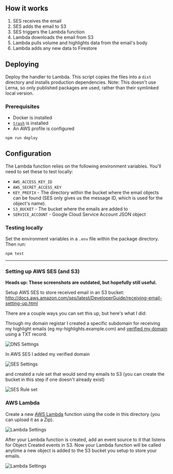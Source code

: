 ## How it works

1. SES receives the email
1. SES adds the email to S3
1. SES triggers the Lambda function
1. Lambda downloads the email from S3
1. Lambda pulls volume and highlights data from the email's body
1. Lambda adds any new data to Firestore

## Deploying

Deploy the handler to Lambda. This script copies the files into a `dist` directory and installs production dependencies. Note: This doesn't use Lerna, so only published packages are used, rather than their symlinked local version.

### Prerequisites

- Docker is installed
- [`trash`](https://github.com/sindresorhus/trash-cli) is installed
- An AWS profile is configured

```
npm run deploy
```

## Configuration

The Lambda function relies on the following environment variables. You'll need to set these to test locally:

- `AWS_ACCESS_KEY_ID`
- `AWS_SECRET_ACCESS_KEY`
- `KEY_PREFIX` - The directory within the bucket where the email objects can be found (SES only gives us the message ID, which is used for the object's name).
- `S3_BUCKET` - The bucket where the emails are added to
- `SERVICE_ACCOUNT` - Google Cloud Service Account JSON object

### Testing locally

Set the environment variables in a `.env` file within the package directory. Then run:

```
npm test
```

---

### Setting up AWS SES (and S3)

**Heads up: These screenshots are outdated, but hopefully still useful.**

Setup AWS SES to store received email in an S3 bucket: http://docs.aws.amazon.com/ses/latest/DeveloperGuide/receiving-email-setting-up.html

There are a couple ways you can set this up, but here's what I did:

Through my domain registar I created a specific subdomain for receiving my highlight emails (eg my-highlights.example.com) and [verified my domain](http://docs.aws.amazon.com/ses/latest/DeveloperGuide/receiving-email-verification.html) using a TXT record.

![DNS Settings](.github/dns.png)

In AWS SES I added my verified domain

![SES Settings](.github/ses-1.png)

and created a rule set that would send my emails to S3 (you can create the bucket in this step if one doesn't already exist)

![SES Rule set](.github/ses-2.png)

### AWS Lambda

Create a new [AWS Lambda](https://aws.amazon.com/documentation/lambda/) function using the code in this directory (you can upload it as a Zip).

![Lambda Settings](.github/lambda.png)

After your Lambda function is created, add an event source to it that listens for Object Created events in S3. Now your Lambda function will be called anytime a new object is added to the S3 bucket you setup to store your emails.

![Lambda Settings](.github/lambda-event.png)
